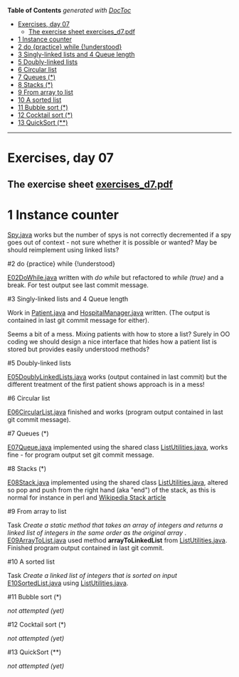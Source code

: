 **Table of Contents**  *generated with [DocToc](http://doctoc.herokuapp.com/)*

- [Exercises, day 07](#)
	- [The exercise sheet exercises_d7.pdf](#)
- [1 Instance counter](#)
- [2 do {practice} while {!understood}](#)
- [3 Singly-linked lists and 4 Queue length](#)
- [5 Doubly-linked lists](#)
- [6 Circular list](#)
- [7 Queues (*)](#)
- [8 Stacks (*)](#)
- [9 From array to list](#)
- [10 A sorted list](#)
- [11 Bubble sort (*)](#)
- [12 Cocktail sort (*)](#)
- [13 QuickSort (**)](#)

---------------------

# Exercises, day 07

## The exercise sheet [exercises_d7.pdf](exercises_d7.pdf) 

# 1 Instance counter

[Spy.java](Spy.java) works but the number of spys is not correctly decremented if a spy goes out
of context - not sure whether it is possible or wanted? May be should reimplement using linked lists?


#2 do {practice} while {!understood}

[E02DoWhile.java](E02DoWhile.java) written with *do while* but refactored to *while (true)*
and a break. For test output see last commit message.

#3 Singly-linked lists and 4 Queue length

Work in [Patient.java](Patient.java) and  [HospitalManager.java](HospitalManager.java) written.
(The output is contained in last git commit message for either). 

Seems a bit of a mess. Mixing patients with how to store a list? Surely in OO coding we should
design a nice interface that hides how a patient list is stored but provides easily understood
methods? 

#5 Doubly-linked lists

[E05DoublyLinkedLists.java](E05DoublyLinkedLists.java) works (output contained in
last commit) but the different treatment of the first patient shows approach is in a mess!

#6 Circular list

[E06CircularList.java](E06CircularList.java) finished and works (program output contained
in last git commit message).

#7 Queues (*)

[E07Queue.java](E07Queue.java) implemented using the shared class [ListUtilities.java](ListUtilities.java),
works fine - for program output set git commit message.

#8 Stacks (*)

[E08Stack.java](E08Stack.java) implemented using the shared class [ListUtilities.java](ListUtilities.java),
altered so pop and push from the right hand (aka "end") of the stack, as this is normal for instance
in perl and [Wikipedia Stack article](http://en.wikipedia.org/wiki/Stack_%28abstract_data_type%29)

#9 From array to list

Task *Create a static method that takes an array of integers and returns a linked list of integers in the same order as
the original array* . [E09ArrayToList.java](E09ArrayToList.java) used method **arrayToLinkedList** from
[ListUtilities.java](ListUtilities.java). Finished program output contained in last git commit.

#10 A sorted list

Task *Create a linked list of integers that is sorted on input* [E10SortedList.java](E10SortList.java) 
using [ListUtilities.java](ListUtilities.java).

#11 Bubble sort (*)

*not attempted (yet)*

#12 Cocktail sort (*)

*not attempted (yet)*

#13 QuickSort (**)

*not attempted (yet)*

